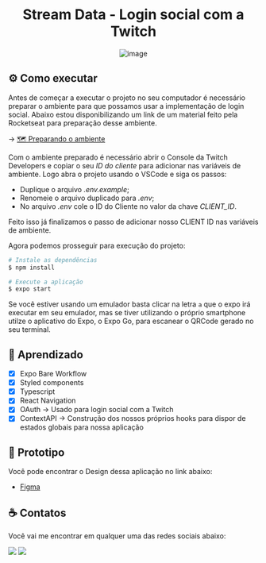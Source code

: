 <div align="center">
  <h1>Stream Data - Login social com a Twitch</h1>
  
  ![image](https://user-images.githubusercontent.com/71537090/180063261-1eeb09cd-c744-4396-be14-f0f83a71db6d.png)

</div>

## ⚙️ Como executar

Antes de começar a executar o projeto no seu computador é necessário preparar o ambiente para que possamos usar a implementação de login social.
Abaixo estou disponibilizando um link de um material feito pela Rocketseat para preparação desse ambiente.

-> [🗺️ Preparando o ambiente](https://efficient-sloth-d85.notion.site/Preparando-ambiente-3ca815f6798f45b1a92f76a41d59c7bb)

Com o ambiente preparado é necessário abrir o Console da Twitch Developers e copiar o seu *ID do cliente* para adicionar nas variáveis de ambiente.
Logo abra o projeto usando o VSCode e siga os passos:
- Duplique o arquivo *.env.example*;
- Renomeie o arquivo duplicado para *.env*;
- No arquivo *.env* cole o ID do Cliente no valor da chave *CLIENT_ID*.

Feito isso já finalizamos o passo de adicionar nosso CLIENT ID nas variáveis de ambiente.

Agora podemos prosseguir para execução do projeto:

```sh
# Instale as dependências
$ npm install

# Execute a aplicação
$ expo start
```

Se você estiver usando um emulador basta clicar na letra `a` que o expo irá executar em seu emulador, mas se tiver utilizando o próprio smartphone utilze o aplicativo
do Expo, o Expo Go, para escanear o QRCode gerado no seu terminal.

## 🔨 Aprendizado

- [x] Expo Bare Workflow
- [x] Styled components
- [x] Typescript
- [x] React Navigation
- [x] OAuth -> Usado para login social com a Twitch
- [x] ContextAPI -> Construção dos nossos próprios hooks para dispor de estados globais para nossa aplicação

## 📖 Prototipo

Você pode encontrar o Design dessa aplicação no link abaixo:

- [Figma](https://www.figma.com/file/tzsZqOOwLj0hfcDreiiuaS/stream.data?node-id=1%3A206)


## ☕ Contatos

Você vai me encontrar em qualquer uma das redes sociais abaixo:

<a href = "mailto: tiagocdev@gmail.com"><img src="https://img.shields.io/badge/-Gmail-%23EA4335?style=for-the-badge&logo=gmail&logoColor=white" target="_blank" margin-right="10px"></a>
<a href="https://www.linkedin.com/in/tiagocunhadecampos/" target="_blank"><img src="https://img.shields.io/badge/-LinkedIn-%230077B5?style=for-the-badge&logo=linkedin&logoColor=white" target="_blank"></a>
